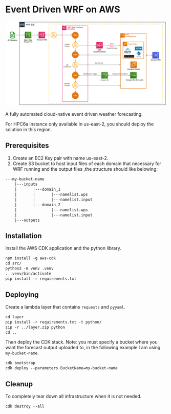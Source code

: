 # Event Driven WRF on AWS
![Overview image](./img/arch.png)

A fully automated cloud-native event driven weather forecasting.

For HPC6a instance only available in us-east-2, you should deploy the solution in this region.

## Prerequisites
1. Create an EC2 Key pair with name us-east-2.
2. Create S3 bucket to host input files of each domain that necessary for WRF running and the output files ,the structure should like belowing:
```
---my-bucket-name
    |---inputs
    |       |---domain_1
    |       |       |---namelist.wps
    |       |       |---namelist.input
    |       |---domain_2
    |               |---namelist.wps
    |               |---namelist.input
    |---outputs
```  
## Installation

Install the AWS CDK application and the python library.

```
npm install -g aws-cdk
cd src/
python3 -m venv .venv
. .venv/bin/activate
pip install -r requirements.txt
```
## Deploying

Create a lambda layer that contains `requests` and `pyyaml`.
```
cd layer
pip install -r requirements.txt -t python/
zip -r ../layer.zip python
cd ..
```

Then deploy the CDK stack. Note: you must specify a bucket where you want the
forecast output uploaded to, in the following example I am using
`my-bucket-name`.

```
cdk bootstrap
cdk deploy --parameters BucketName=my-bucket-name
```

## Cleanup

To completely tear down all infrastructure when it is not needed.

```
cdk destroy --all
```
